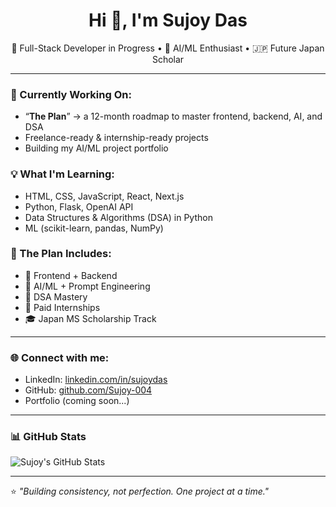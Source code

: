 <h1 align="center">Hi 👋, I'm Sujoy Das</h1>
<p align="center">
  🚀 Full-Stack Developer in Progress • 🤖 AI/ML Enthusiast • 🇯🇵 Future Japan Scholar
</p>

---

### 🔭 Currently Working On:
- “**The Plan**” → a 12-month roadmap to master frontend, backend, AI, and DSA
- Freelance-ready & internship-ready projects
- Building my AI/ML project portfolio

### 💡 What I'm Learning:
- HTML, CSS, JavaScript, React, Next.js
- Python, Flask, OpenAI API
- Data Structures & Algorithms (DSA) in Python
- ML (scikit-learn, pandas, NumPy)

### 🧠 The Plan Includes:
- 🧱 Frontend + Backend
- 🤖 AI/ML + Prompt Engineering
- 🧠 DSA Mastery
- 💼 Paid Internships
- 🎓 Japan MS Scholarship Track

---

### 🌐 Connect with me:
- LinkedIn: [linkedin.com/in/sujoydas](https://linkedin.com)
- GitHub: [github.com/Sujoy-004](https://github.com/Sujoy-004)
- Portfolio (coming soon...)

---

### 📊 GitHub Stats
![Sujoy's GitHub Stats](https://github-readme-stats.vercel.app/api?username=Sujoy-004&show_icons=true&theme=radical)

---

⭐ _"Building consistency, not perfection. One project at a time."_  
